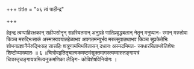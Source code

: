 +++
title = "०६ त्वं पाहीन्द्र"

+++

हेइन्द्र त्वम्पाहिरक्षकान् सहीयसोनॄन् सहस्वितमान् अनुग्रहे णातिप्रवृद्धबलान् नेतॄन् मनुष्यान- स्मान् मरुतोवा किञ्च मरुद्भिःसाकं अस्मास्ववयातहेळाभव अपगतमन्युर्भव मरुत्सुवातथाभव किञ्च सुप्रकेतेभिः शोभनप्रज्ञानैर्मरुद्भिःसह सासहिः शत्रूणामभिभवितासन् दधानः अस्मदभिमत- स्यधारयिताभवेतिशेषः शिष्टोव्याख्यातः ॥ ६ ॥चित्रोवइतितृचात्मकमष्टमंसूक्तमागस्त्यम्मारुतङ्गायत्रं चित्रस्तृचङ्गायत्रमित्यनुक्रमणिका लैङ्गि- कोविशेषविनियोगः ।